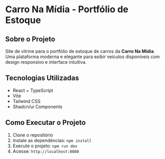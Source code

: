 # Carro Na Mídia - Portfólio de Estoque

## Sobre o Projeto

Site de vitrine para o portfólio de estoque de carros da **Carro Na Mídia**. Uma plataforma moderna e elegante para exibir veículos disponíveis com design responsivo e interface intuitiva.

## Tecnologias Utilizadas

- React + TypeScript
- Vite
- Tailwind CSS
- Shadcn/ui Components

## Como Executar o Projeto

1. Clone o repositório
2. Instale as dependências: `npm install`
3. Execute o projeto: `npm run dev`
4. Acesse: `http://localhost:8080`
